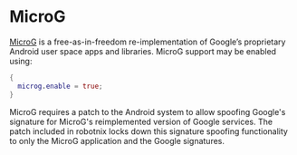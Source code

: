 <!--
SPDX-FileCopyrightText: 2021 Daniel Fullmer and robotnix contributors
SPDX-License-Identifier: MIT
-->

# MicroG


[MicroG](https://microg.org/) is a free-as-in-freedom re-implementation of Google’s proprietary Android user space apps and libraries.
MicroG support may be enabled using:
```nix
{
  microg.enable = true;
}
```

MicroG requires a patch to the Android system to allow spoofing Google's signature for MicroG's reimplemented version of Google services.
The patch included in robotnix locks down this signature spoofing functionality to only the MicroG application and the Google signatures.
